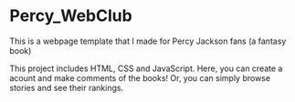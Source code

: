 # Percy_WebClub
This is a webpage template that I made for Percy Jackson fans (a fantasy book)

This project includes HTML, CSS and JavaScript. Here, you can create a acount and make comments of the books! Or, you can simply browse stories and see their rankings.


